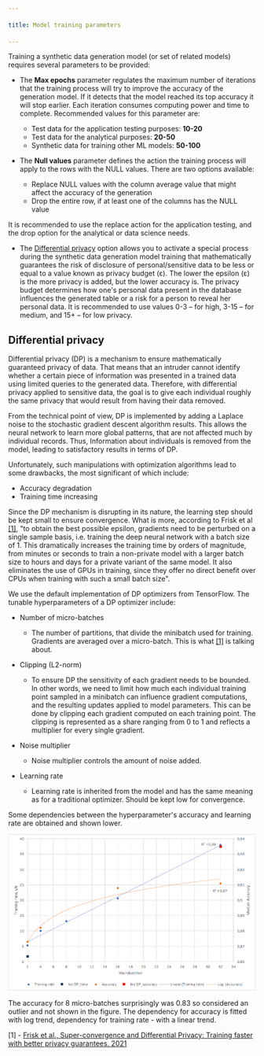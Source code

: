 ```yaml
---

title: Model training parameters

---
```


Training a synthetic data generation model (or set of related models) requires several parameters to be provided:

- The **Max epochs** parameter regulates the maximum number of iterations that the training process will try to improve the accuracy of the generation model. If it detects that the model reached its top accuracy it will stop earlier. Each iteration consumes computing power and time to complete. Recommended values for this parameter are:
	- Test data for the application testing purposes: **10-20**
	- Test data for the analytical purposes: **20-50**
	- Synthetic data for training other ML models: **50-100**

- The **Null values** parameter defines the action the training process will apply to the rows with the NULL values. There are two options available:
	- Replace NULL values with the column average value that might affect the accuracy of the generation
	- Drop the entire row, if at least one of the columns has the NULL value

It is recommended to use the replace action for the application testing, and the drop option for the analytical or data science needs.

- The [Differential privacy](#dp) option allows you to activate a special process during the synthetic data generation model training that mathematically guarantees the risk of disclosure of personal/sensitive data to be less or equal to a value known as privacy budget (ε). The lower the epsilon (ε) is the more privacy is added, but the lower accuracy is. The privacy budget determines how one's personal data present in the database influences the generated table or a risk for a person to reveal her personal data. It is recommended to use values 0-3 – for high, 3-15 – for medium, and 15+ – for low privacy.

<a name="dp"></a>

## Differential privacy
Differential privacy (DP) is a mechanism to ensure mathematically guaranteed privacy of data. That means that an intruder cannot identify whether a certain piece of information was presented in a trained data using limited queries to the generated data. Therefore, with differential privacy applied to sensitive data, the goal is to give each individual roughly the same privacy that would result from having their data removed.  

From the technical point of view, DP is implemented by adding a Laplace noise to the stochastic gradient descent algorithm results. This allows the neural network to learn more global patterns, that are not affected much by individual records. Thus, Information about individuals is removed from the model, leading to satisfactory results in terms of DP.

Unfortunately, such manipulations with optimization algorithms lead to some drawbacks, the most significant of which include:

- Accuracy degradation
- Training time increasing

Since the DP mechanism is disrupting in its nature, the learning step should be kept small to ensure convergence. What is more, according to Frisk et al [\[1\]](https://arxiv.org/pdf/2103.10498.pdf), "to obtain the best possible epsilon, gradients need to be perturbed on a single sample basis, i.e. training the deep neural network with a batch size of 1. This dramatically increases the training time by orders of magnitude, from minutes or seconds to train a non-private model with a larger batch size to hours and days for a private variant of the same model. It also eliminates the use of GPUs in training, since they offer no direct benefit over CPUs when training with such a small batch size".

We use the default implementation of DP optimizers from TensorFlow. The tunable hyperparameters of a DP optimizer include:

- Number of micro-batches
	- The number of partitions, that divide the minibatch used for training. Gradients are averaged over a micro-batch. This is what [\[1\]](https://arxiv.org/pdf/2103.10498.pdf) is talking about.

- Clipping (L2-norm)
	- To ensure DP the sensitivity of each gradient needs to be bounded. In other words, we need to limit how much each individual training point sampled in a minibatch can influence gradient computations, and the resulting updates applied to model parameters. This can be done by clipping each gradient computed on each training point. The clipping is represented as a share ranging from 0 to 1 and reflects a multiplier for every single gradient. 

- Noise multiplier
	- Noise multiplier controls the amount of noise added.

- Learning rate
	- Learning rate is inherited from the model and has the same meaning as for a traditional optimizer. Should be kept low for convergence.

Some dependencies between the hyperparameter's accuracy and learning rate are obtained and shown lower.

![Microbatches](/img/dp-microbatches.png)

The accuracy for 8 micro-batches surprisingly was 0.83 so considered an outlier and not shown in the figure. The dependency for accuracy is fitted with log trend, dependency for training rate - with a linear trend.

\[1\] - [Frisk et al., Super-convergence and Differential Privacy: Training faster with better privacy guarantees. 2021](https://arxiv.org/pdf/2103.10498.pdf)
